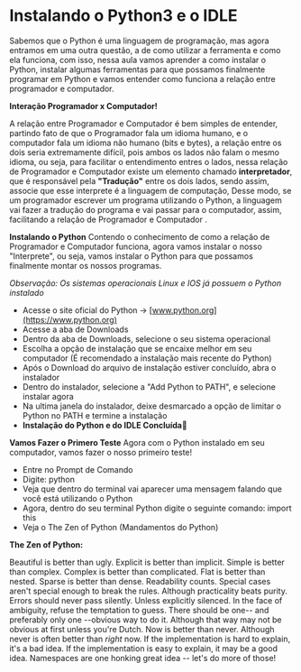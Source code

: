 # Instalando o Python3 e o IDLE

Sabemos que o Python é uma linguagem de programação, mas agora entramos em uma outra questão, a de como utilizar a ferramenta e como ela funciona, com isso, nessa aula vamos aprender a como instalar o Python, instalar algumas ferramentas para que possamos finalmente programar em Python e vamos entender como funciona a relação entre programador e computador.

**Interação Programador x Computador!**

A relação entre Programador e Computador é bem simples de entender, partindo fato de que o Programador fala um idioma humano, e o computador fala um idioma não humano (bits e bytes), a relação entre os dois seria extremamente difícil, pois ambos os lados não falam o mesmo idioma, ou seja, para facilitar o entendimento entres o lados, nessa relação de Programador e Computador existe um elemento chamado **interpretador**, que é responsável  pela **"Tradução"** entre os dois lados, sendo assim, associe que esse interprete é a linguagem de computação, Desse modo, se um programador escrever um programa utilizando o Python, a linguagem vai fazer a tradução do programa e vai passar para o computador, assim, facilitando a relação de Programador e Computador .

**Instalando o Python**
Contendo o conhecimento de como a relação de Programador e Computador funciona, agora vamos instalar o nosso "Interprete", ou seja, vamos instalar o Python para que possamos finalmente montar os nossos programas.

*Observação: Os sistemas operacionais Linux e IOS já possuem o Python instalado*

- Acesse o site oficial do Python -> [www.python.org](https://www.python.org)
- Acesse a aba de Downloads
- Dentro da aba de Downloads, selecione o seu sistema operacional
- Escolha a opção de instalação que se encaixe melhor em seu computador (É recomendado a instalação mais recente do Python)
- Após o Download do arquivo de instalação estiver concluído, abra o instalador
- Dentro do instalador, selecione a "Add Python to PATH", e selecione instalar agora
- Na ultima janela do instalador, deixe desmarcado a opção de limitar o Python no PATH e termine a instalação
- **Instalação do Python e do IDLE Concluída**🐍

**Vamos Fazer o Primero Teste**
Agora com o Python instalado em seu computador, vamos fazer o nosso primeiro teste!

- Entre no Prompt de Comando
- Digite: python
- Veja que dentro do terminal vai aparecer uma mensagem falando que você está utilizando o Python
- Agora, dentro do seu terminal Python digite o seguinte comando: import this
- Veja o The Zen of Python (Mandamentos do Python)

**The Zen of Python:**

Beautiful is better than ugly.
Explicit is better than implicit.
Simple is better than complex.
Complex is better than complicated.
Flat is better than nested.
Sparse is better than dense.
Readability counts.
Special cases aren't special enough to break the rules.
Although practicality beats purity.
Errors should never pass silently.
Unless explicitly silenced.
In the face of ambiguity, refuse the temptation to guess.
There should be one-- and preferably only one --obvious way to do it.
Although that way may not be obvious at first unless you're Dutch.
Now is better than never.
Although never is often better than *right* now.
If the implementation is hard to explain, it's a bad idea.
If the implementation is easy to explain, it may be a good idea.
Namespaces are one honking great idea -- let's do more of those!